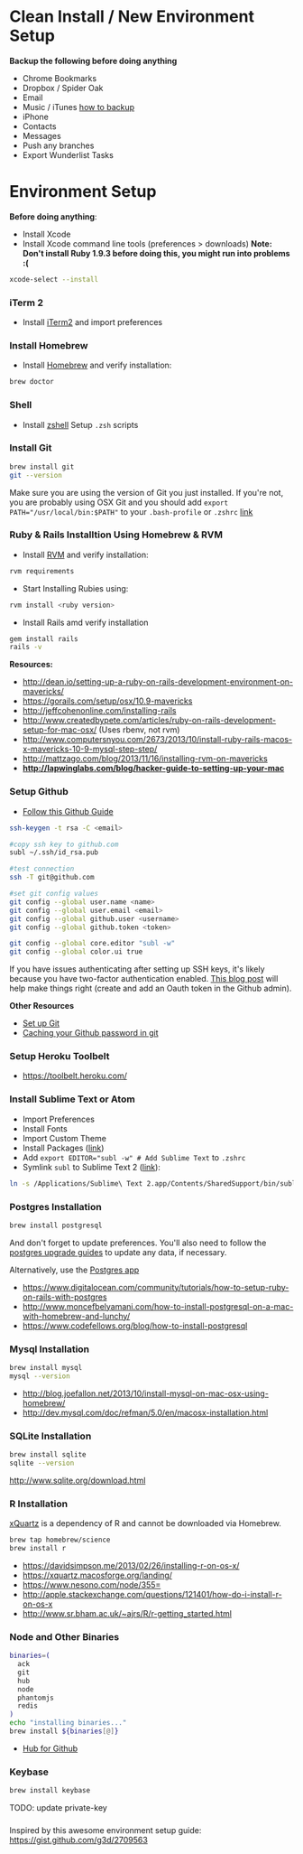 # Clean Install / New Environment Setup

**Backup the following before doing anything**
- Chrome Bookmarks
- Dropbox / Spider Oak
- Email
- Music / iTunes [how to backup](https://discussions.apple.com/thread/4152079?start=0&tstart=0)
- iPhone 
- Contacts
- Messages
- Push any branches
- Export Wunderlist Tasks

# Environment Setup

**Before doing anything**:

- Install Xcode
- Install Xcode command line tools (preferences > downloads) **Note: Don't install Ruby 1.9.3 before doing this, you might run into problems :(**

```bash
xcode-select --install
```
### iTerm 2
- Install [iTerm2](http://iterm2.com/) and import preferences

### Install Homebrew
- Install [Homebrew](http://brew.sh/) and verify installation:
```bash
brew doctor
```

### Shell
- Install [zshell](https://github.com/robbyrussell/oh-my-zsh)
Setup `.zsh` scripts

### Install Git 
```bash
brew install git
git --version
```

Make sure you are using the version of Git you just installed. If you're not, you are probably using OSX Git and you should add `export PATH="/usr/local/bin:$PATH"` to your `.bash-profile` or `.zshrc` [link](http://apple.stackexchange.com/questions/93002/how-to-properly-update-git-on-mac)

### Ruby & Rails Installtion Using Homebrew & RVM
- Install [RVM](http://rvm.io/rvm/install) and verify installation:
```bash
rvm requirements
```
- Start Installing Rubies using:
```bash
rvm install <ruby version>
```
- Install Rails amd verify installation
```bash
gem install rails
rails -v
```

**Resources:**
- http://dean.io/setting-up-a-ruby-on-rails-development-environment-on-mavericks/
- https://gorails.com/setup/osx/10.9-mavericks
- http://jeffcohenonline.com/installing-rails
- http://www.createdbypete.com/articles/ruby-on-rails-development-setup-for-mac-osx/ (Uses rbenv, not rvm)
- http://www.computersnyou.com/2673/2013/10/install-ruby-rails-macos-x-mavericks-10-9-mysql-step-step/
- http://mattzago.com/blog/2013/11/16/installing-rvm-on-mavericks
- **http://lapwinglabs.com/blog/hacker-guide-to-setting-up-your-mac**

### Setup Github

- [Follow this Github Guide](https://help.github.com/articles/generating-ssh-keys)

```bash
ssh-keygen -t rsa -C <email>

#copy ssh key to github.com
subl ~/.ssh/id_rsa.pub

#test connection
ssh -T git@github.com

#set git config values
git config --global user.name <name>
git config --global user.email <email>
git config --global github.user <username>
git config --global github.token <token>

git config --global core.editor "subl -w"
git config --global color.ui true
```

If you have issues authenticating after setting up SSH keys, it's likely because you have two-factor authentication enabled. [This blog post](http://olivierlacan.com/posts/why-is-git-https-not-working-on-github/) will help make things right (create and add an Oauth token in the Github admin).

**Other Resources**
- [Set up Git](https://help.github.com/articles/set-up-git)
- [Caching your Github password in git](https://help.github.com/articles/caching-your-github-password-in-git)

### Setup Heroku Toolbelt

- https://toolbelt.heroku.com/

### Install Sublime Text or Atom

- Import Preferences
- Install Fonts
- Import Custom Theme
- Install Packages ([link](https://sublime.wbond.net/installation))
- Add `export EDITOR="subl -w" # Add Sublime Text` to `.zshrc`
- Symlink `subl` to Sublime Text 2 ([link](http://stackoverflow.com/questions/16199581/opening-sublime-text-on-command-line-as-subl-on-mac-os)):
```bash
ln -s /Applications/Sublime\ Text 2.app/Contents/SharedSupport/bin/subl /usr/local/bin/subl
```

### Postgres Installation
```bash
brew install postgresql
```

And don't forget to update preferences. You'll also need to follow the [postgres upgrade guides](http://www.postgresql.org/docs/9.5/static/pgupgrade.html) to update any data, if necessary. 

Alternatively, use the [Postgres app](http://postgresapp.com/)

- https://www.digitalocean.com/community/tutorials/how-to-setup-ruby-on-rails-with-postgres
- http://www.moncefbelyamani.com/how-to-install-postgresql-on-a-mac-with-homebrew-and-lunchy/
- https://www.codefellows.org/blog/how-to-install-postgresql

### Mysql Installation
```bash
brew install mysql
mysql --version
```

- http://blog.joefallon.net/2013/10/install-mysql-on-mac-osx-using-homebrew/
- http://dev.mysql.com/doc/refman/5.0/en/macosx-installation.html

### SQLite Installation

```bash
brew install sqlite
sqlite --version
```

http://www.sqlite.org/download.html

### R Installation 

[xQuartz](https://xquartz.macosforge.org/) is a dependency of R and cannot be downloaded via Homebrew. 

```bash
brew tap homebrew/science
brew install r
```

- https://davidsimpson.me/2013/02/26/installing-r-on-os-x/
- https://xquartz.macosforge.org/landing/
- https://www.nesono.com/node/355=
- http://apple.stackexchange.com/questions/121401/how-do-i-install-r-on-os-x
- http://www.sr.bham.ac.uk/~ajrs/R/r-getting_started.html

### Node and Other Binaries

```bash
binaries=(
  ack
  git
  hub
  node
  phantomjs
  redis
)
echo "installing binaries..."
brew install ${binaries[@]}

```

- [Hub for Github](https://hub.github.com/)

### Keybase

```bash
brew install keybase
```

TODO: update private-key

### 
Inspired by this awesome environment setup guide: https://gist.github.com/g3d/2709563
